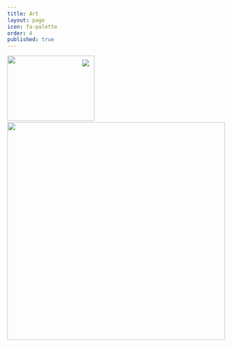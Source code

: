 ```yaml
---
title: Art
layout: page
icon: fa-palette
order: 4
published: true
---
```

<img id="img1" class="img" src="http://bit.ly/2acrH5J" />
<a href="#" class="close"></a>
<img class="expand" src="Expand-icon.png" />
<style>
.img {
  height: 150px;
  width: 200px;
}
.close {
  background-image: url("Close-icon.png");
  background-repeat: no-repeat;
  bottom: 418px;
  display: none;
  height: 32px;
  left: 462px;
  margin-top: -32px;
  position: relative;
  width: 32px;
}
.expand {
  bottom: 125px;
  margin-left: -32px;
  margin-right: 16px;
  pointer-events: none;
  position: relative;
}
  
</style>

<img style=”height:500px;width:500px; src=”http://bit.ly/2acrH5J”>

